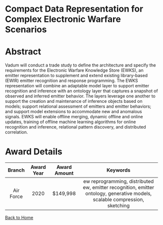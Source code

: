 
Compact Data Representation for Complex Electronic Warfare Scenarios
====================================================================

# Abstract


Vadum will conduct a trade study to define the architecture and specify the requirements for the Electronic Warfare Knowledge Store (EWKS), an emitter representation to supplement and extend existing library-based (EWIR) emitter recognition and response programming. The EWKS representation will combine an adaptable model layer to support emitter recognition and inference with an ontology layer that captures a snapshot of observed and inferred emitter behavior. The layers leverage one another to support the creation and maintenance of inference objects based on models; support relational assessment of emitters and emitter behaviors; and support model extensions to accommodate new and anomalous signals. EWKS will enable offline merging, dynamic offline and online updates, training of offline machine learning algorithms for online recognition and inference, relational pattern discovery, and distributed correlation.  

# Award Details

|Branch|Award Year|Award Amount|Keywords|
| :---: | :---: | :---: | :---: |
|Air Force|2020|$149,998|ew reprogramming, distributed ew, emitter recognition, emitter ontology, generative models, scalable compression, sketching|
  
  


[Back to Home](https://github.com/chrischow/dod_sbir_awards#1568)